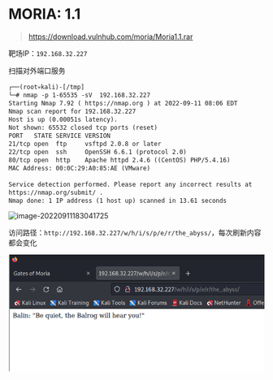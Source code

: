 # MORIA: 1.1

> https://download.vulnhub.com/moria/Moria1.1.rar

靶场IP：`192.168.32.227`

扫描对外端口服务

```
┌──(root💀kali)-[/tmp]
└─# nmap -p 1-65535 -sV  192.168.32.227                                                                                                                                                                                                                                                                                
Starting Nmap 7.92 ( https://nmap.org ) at 2022-09-11 08:06 EDT
Nmap scan report for 192.168.32.227
Host is up (0.00051s latency).
Not shown: 65532 closed tcp ports (reset)
PORT   STATE SERVICE VERSION
21/tcp open  ftp     vsftpd 2.0.8 or later
22/tcp open  ssh     OpenSSH 6.6.1 (protocol 2.0)
80/tcp open  http    Apache httpd 2.4.6 ((CentOS) PHP/5.4.16)
MAC Address: 00:0C:29:A0:85:AE (VMware)

Service detection performed. Please report any incorrect results at https://nmap.org/submit/ .
Nmap done: 1 IP address (1 host up) scanned in 13.61 seconds

```

![image-20220911183041725](../../.gitbook/assets/image-20220911183041725-1675840060739910.png)

访问路径：`http://192.168.32.227/w/h/i/s/p/e/r/the_abyss/`，每次刷新内容都会变化

![image-20230208150746369](../../.gitbook/assets/image-20230208150746369.png)
